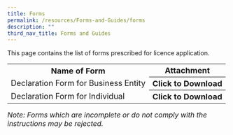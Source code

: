 ```yaml
---
title: Forms
permalink: /resources/Forms-and-Guides/forms
description: ""
third_nav_title: Forms and Guides
---
```

This page contains the list of forms prescribed for licence application. 
<br>
<table>
<tbody><tr>
	<th><b><font size="4.5">Name of Form</font></b></th>
	<th><b><font size="4.5">Attachment</font></b></th>
<tr>
<td><font size="4.5">Declaration Form for Business Entity </font></td>
<th><font size="4.5">Click to Download</font></th>
</tr>
	<tr>
<td><font size="4.5">Declaration Form for Individual</font></td>
<th><font size="4.5">Click to Download</font></th>
</tr>
</table>

<i><font size="3">Note: Forms which are incomplete or do not comply with the instructions may be rejected.</font></i>